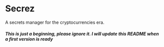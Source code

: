 # Secrez

A secrets manager for the cryptocurrencies era.

##### This is just a beginning, please ignore it. I will update this README when a first version is ready

